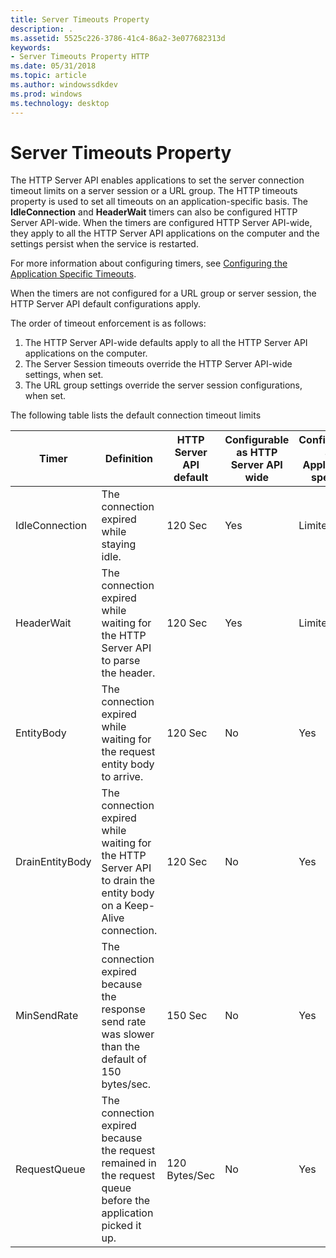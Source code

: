 ```yaml
---
title: Server Timeouts Property
description: .
ms.assetid: 5525c226-3786-41c4-86a2-3e077682313d
keywords:
- Server Timeouts Property HTTP
ms.date: 05/31/2018
ms.topic: article
ms.author: windowssdkdev
ms.prod: windows
ms.technology: desktop
---
```


# Server Timeouts Property

The HTTP Server API enables applications to set the server connection timeout limits on a server session or a URL group. The HTTP timeouts property is used to set all timeouts on an application-specific basis. The **IdleConnection** and **HeaderWait** timers can also be configured HTTP Server API-wide. When the timers are configured HTTP Server API-wide, they apply to all the HTTP Server API applications on the computer and the settings persist when the service is restarted.

For more information about configuring timers, see [Configuring the Application Specific Timeouts](configuring-the-application-specific-timeouts.md).

When the timers are not configured for a URL group or server session, the HTTP Server API default configurations apply.

The order of timeout enforcement is as follows:

1.  The HTTP Server API-wide defaults apply to all the HTTP Server API applications on the computer.
2.  The Server Session timeouts override the HTTP Server API-wide settings, when set.
3.  The URL group settings override the server session configurations, when set.

The following table lists the default connection timeout limits



| Timer           | Definition                                                                                                        | HTTP Server API default | Configurable as HTTP Server API wide | Configurable as Application specific |
|-----------------|-------------------------------------------------------------------------------------------------------------------|-------------------------|--------------------------------------|--------------------------------------|
| IdleConnection  | The connection expired while staying idle.                                                                        | 120 Sec                 | Yes                                  | Limited                              |
| HeaderWait      | The connection expired while waiting for the HTTP Server API to parse the header.                                 | 120 Sec                 | Yes                                  | Limited                              |
| EntityBody      | The connection expired while waiting for the request entity body to arrive.                                       | 120 Sec                 | No                                   | Yes                                  |
| DrainEntityBody | The connection expired while waiting for the HTTP Server API to drain the entity body on a Keep-Alive connection. | 120 Sec                 | No                                   | Yes                                  |
| MinSendRate     | The connection expired because the response send rate was slower than the default of 150 bytes/sec.               | 150 Sec                 | No                                   | Yes                                  |
| RequestQueue    | The connection expired because the request remained in the request queue before the application picked it up.     | 120 Bytes/Sec           | No                                   | Yes                                  |



 

 

 




